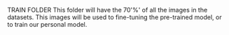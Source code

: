 TRAIN FOLDER
This folder will have the 70'%' of all the images in the datasets. This images will be used to fine-tuning the pre-trained model, or to train our personal model.